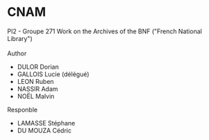 # CNAM
PI2 - Groupe 271
Work on the Archives of the BNF ("French National Library") <br><br>
Author   
- DULOR Dorian
- GALLOIS Lucie (délégué)
- LEON Ruben
- NASSIR Adam
- NOËL Malvin

Responble
- LAMASSE Stéphane
- DU MOUZA Cédric 